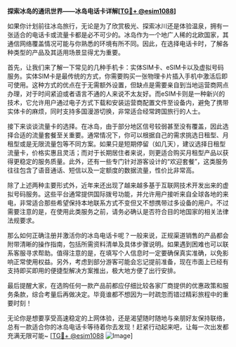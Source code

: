 **探索冰岛的通讯世界——冰岛电话卡详解[[TG💪+ @esim1088](https://t.me/s/esim1088)]**

如果你计划前往冰岛旅行，无论是为了欣赏极光、探索冰川还是体验温泉，拥有一张适合的电话卡或流量卡都是必不可少的。冰岛作为一个地广人稀的北欧国家，其通信网络覆盖情况可能与你熟悉的环境有所不同。因此，在选择电话卡时，了解各种类型的产品及其适用场景显得尤为重要。

首先，让我们来了解一下常见的几种手机卡：实体SIM卡、eSIM卡以及虚拟号码服务。实体SIM卡是最传统的方式，你需要购买一张物理卡片插入手机中激活后即可使用。这种方式的优点在于无需额外设置，但缺点是需要亲自到当地运营商网点办理，对于时间紧迫或者语言不通的人来说不太友好。而eSIM卡则是一种新兴的技术，它允许用户通过电子方式下载和安装运营商配置文件至设备内，避免了携带实体卡的麻烦，同时支持多国漫游切换，非常适合经常跨国旅行的人士。

接下来谈谈流量卡的选择。在冰岛，由于部分地区信号较弱甚至没有覆盖，因此选择合适的流量套餐至关重要。通常情况下，你可以根据自己的需求挑选日租型、月租型或是无限流量包等不同方案。如果只是短期停留（如几天），建议选择日租型流量卡，价格实惠且灵活；而对于长期居住者来说，则更适合购买月租型产品以获得更稳定的服务质量。此外，还有一些专门针对游客设计的“欢迎套餐”，这类服务往往包含了语音通话、短信以及一定额度的数据流量，性价比非常高。

除了上述两种主要形式外，近年来还出现了越来越多基于互联网技术开发出来的虚拟号码服务。这些平台通常提供国际拨号功能，并允许用户接听来自全球各地的来电，非常适合那些希望保持本地联系方式不变但又不想携带过多设备的用户。不过需要注意的是，在使用此类服务之前，请务必确认是否符合目的地国家的相关法律法规要求。

那么如何正确注册并激活你的冰岛电话卡呢？一般来说，正规渠道销售的产品都会附带清晰的操作指南，包括所需资料清单及具体步骤说明。如果遇到困难也可以联系客服寻求帮助。值得注意的是，在填写个人信息时一定要确保真实准确，以免影响正常使用权益。另外，考虑到部分游客可能会忘记提前准备，现在市面上已经有支持即买即用的便捷型解决方案推出，极大地方便了出行安排。

最后提醒大家，在选购任何一款产品前都应仔细比较各家厂商提供的优惠政策和服务条款，综合考量后再做决定。毕竟谁都不想因为一时疏忽而错过精彩旅程中的重要时刻！

无论你是想要享受高速稳定的上网体验，还是渴望随时随地与亲朋好友保持联络，总有一款适合你的冰岛电话卡等待着你去发现！赶紧行动起来吧，让每一次出发都充满无限可能~ [[TG💪+ @esim1088](https://t.me/s/esim1088) ![Image](https://i.postimg.cc/4NQfJmqS/Snipaste-2025-05-13-00-14-12.png)]
